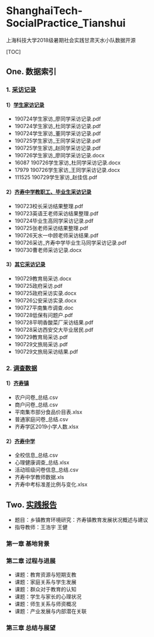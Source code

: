 # ShanghaiTech-SocialPractice_Tianshui

上海科技大学2018级暑期社会实践甘肃天水小队数据开源

[TOC]

## One.	数据索引

### 1.	[采访记录]([https://github.com/CuteBeaeast/ShanghaiTech-SocialPractice_Tianshui/tree/master/%E9%87%87%E8%AE%BF%E8%AE%B0%E5%BD%95](https://github.com/CuteBeaeast/ShanghaiTech-SocialPractice_Tianshui/tree/master/采访记录))

#### 1）[学生家访记录]([https://github.com/CuteBeaeast/ShanghaiTech-SocialPractice_Tianshui/tree/master/%E9%87%87%E8%AE%BF%E8%AE%B0%E5%BD%95/%E5%AD%A6%E7%94%9F%E5%AE%B6%E8%AE%BF](https://github.com/CuteBeaeast/ShanghaiTech-SocialPractice_Tianshui/tree/master/采访记录/学生家访))

* 190724学生家访_廖同学采访记录.pdf
* 190724学生家访_杜同学采访记录.pdf
* 190724学生家访_董同学采访记录.pdf
* 190725学生家访_王同学采访记录.pdf
* 190725学生家访_赵同学采访记录.pdf
* 190726学生家访_廖同学采访记录.docx
* 16087 190726学生家访_杜同学采访记录.docx
* 17979 190726学生家访_王同学采访记录.docx
* 111525 190729学生家访_赵佳信.pdf

#### 2）[齐寿中学教职工、毕业生采访记录]([https://github.com/CuteBeaeast/ShanghaiTech-SocialPractice_Tianshui/tree/master/%E9%87%87%E8%AE%BF%E8%AE%B0%E5%BD%95/%E9%BD%90%E5%AF%BF%E4%B8%AD%E5%AD%A6%E6%95%99%E8%81%8C%E5%B7%A5%E3%80%81%E6%AF%95%E4%B8%9A%E7%94%9F%E9%87%87%E8%AE%BF%E8%AE%B0%E5%BD%95](https://github.com/CuteBeaeast/ShanghaiTech-SocialPractice_Tianshui/tree/master/采访记录/齐寿中学教职工、毕业生采访记录))

* 190723校长采访结果整理.pdf
* 190723英语王老师采访结果整理.pdf
* 190724毕业生高同学采访记录.pdf
* 190725张老师采访结果整理.pdf
* 190726天水一中顾老师采访结果.pdf
* 190726采访_齐寿中学毕业生马同学采访记录.pdf
* 190730曹老师采访记录.docx

#### 3）[其它采访记录]([https://github.com/CuteBeaeast/ShanghaiTech-SocialPractice_Tianshui/tree/master/%E9%87%87%E8%AE%BF%E8%AE%B0%E5%BD%95/%E5%85%B6%E5%AE%83%E9%87%87%E8%AE%BF%E8%AE%B0%E5%BD%95](https://github.com/CuteBeaeast/ShanghaiTech-SocialPractice_Tianshui/tree/master/采访记录/其它采访记录))

* 190729教育局采访.docx
* 190725政府采访.pdf
* 190725政府采访实录.docx
* 190726公安采访实录.docx
* 190727平南集市调查.doc
* 190728低保有问题户.pdf
* 190728平明香酸菜厂采访结果.pdf
* 190728采访西安交大毕业居民.pdf
* 190729教育局采访.pdf
* 190729文旅局采访.pdf
* 190729文旅局采访结果.pdf

### 2.	[调查数据]([https://github.com/CuteBeaeast/ShanghaiTech-SocialPractice_Tianshui/tree/master/%E8%B0%83%E6%9F%A5%E6%95%B0%E6%8D%AE](https://github.com/CuteBeaeast/ShanghaiTech-SocialPractice_Tianshui/tree/master/调查数据))

#### 1）[齐寿镇]([https://github.com/CuteBeaeast/ShanghaiTech-SocialPractice_Tianshui/tree/master/%E8%B0%83%E6%9F%A5%E6%95%B0%E6%8D%AE/%E9%BD%90%E5%AF%BF%E4%B8%AD%E5%AD%A6](https://github.com/CuteBeaeast/ShanghaiTech-SocialPractice_Tianshui/tree/master/调查数据/齐寿中学))

* 农户问卷_总结.csv
* 商户问卷_总结.csv
* 平南集市部分食品价目表.xlsx
* 普通家庭问卷_总结.csv
* 齐寿学区2019小学人数.xlsx

#### 2）[齐寿中学]([https://github.com/CuteBeaeast/ShanghaiTech-SocialPractice_Tianshui/tree/master/%E8%B0%83%E6%9F%A5%E6%95%B0%E6%8D%AE/%E9%BD%90%E5%AF%BF%E9%95%87](https://github.com/CuteBeaeast/ShanghaiTech-SocialPractice_Tianshui/tree/master/调查数据/齐寿镇))

* 全校信息_总结.csv
* 心理健康调查_总结.xlsx
* 活动班级问卷信息_总结.csv
* 齐寿中学教师数据.xls
* 齐寿中考标准差比例与变化.xlsx



##  Two.	[实践报告]([https://github.com/CuteBeaeast/ShanghaiTech-SocialPractice_Tianshui/blob/master/%E8%AF%BE%E9%A2%98%E6%8A%A5%E5%91%8A/%E7%94%98%E8%82%83%E5%A4%A9%E6%B0%B4%E5%9B%A2%E9%98%9F%E7%A4%BE%E4%BC%9A%E5%AE%9E%E8%B7%B5%E6%8A%A5%E5%91%8A.pdf](https://github.com/CuteBeaeast/ShanghaiTech-SocialPractice_Tianshui/blob/master/课题报告/甘肃天水团队社会实践报告.pdf))

* 题目：乡镇教育环境研究：齐寿镇教育发展状况概述与建议
* 指导教师：王浩宇 王健

### 第一章 基地背景

### 第二章 过程与进展

* 课题：教育资源与短期支教
* 课题：家庭关系与学生发展
* 课题：群众对于教育的认知
* 课题：学生与家长的心理状况
* 课题：师生关系与师资概况
* 课题：产业发展与内部潜在关联

### 第三章 总结与展望

